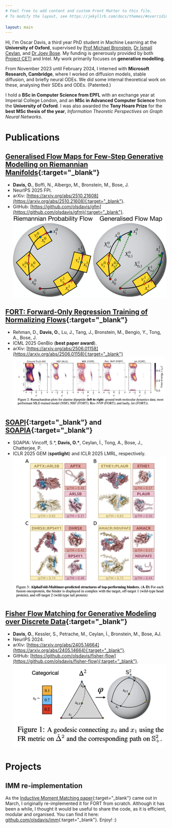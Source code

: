 ```yaml
---
# Feel free to add content and custom Front Matter to this file.
# To modify the layout, see https://jekyllrb.com/docs/themes/#overriding-theme-defaults

layout: main
---
```

Hi, I'm Oscar Davis, a third year PhD student in Machine Learning at the **University of Oxford**, supervised by [Prof Michael Bronstein](https://www.cs.ox.ac.uk/people/michael.bronstein/), [Dr İsmail Ceylan](https://www.cs.ox.ac.uk/people/ismaililkan.ceylan/), and [Dr Joey Bose](https://joeybose.github.io/). My funding is generously provided by both [Project CETI](https://www.projectceti.org/) and Intel. My work primarily focuses on **generative modelling**.

From November 2023 until February 2024, I interned with **Microsoft Research, Cambridge**, where I worked on diffusion models, stable diffusion, and briefly neural ODEs. We did some internal theoretical work on these, analysing their SDEs and ODEs. (Patented.)

I hold a **BSc in Computer Science from EPFL** with an exchange year at Imperial College London, and an **MSc in Advanced Computer Science** from the **University of Oxford**. I was also awarded the **Tony Hoare Prize** for the **best MSc thesis of the year**, *Information Theoretic Perspectives on Graph Neural Networks*.

# Publications

## [Generalised Flow Maps for Few-Step Generative Modelling on Riemannian Manifolds](https://arxiv.org/abs/2510.21608){:target="_blank"}
- **Davis, O.**, Boffi, N., Albergo, M., Bronstein, M., Bose, J.
- NeurIPS 2025 FPI.
- arXiv: [https://arxiv.org/abs/2510.21608](https://arxiv.org/abs/2510.21608){:target="_blank"}.
- GitHub: [https://github.com/olsdavis/gfm](https://github.com/olsdavis/gfm){:target="_blank"}.
![Generalised Flow Maps, Earth plot.](/assets/gfm_intro_fig.png)

## [FORT: Forward-Only Regression Training of Normalizing Flows](https://arxiv.org/abs/2506.01158){:target="_blank"}
- Rehman, D., **Davis, O.**, Lu, J., Tang, J., Bronstein, M., Bengio, Y., Tong, A., Bose, J.
- ICML 2025 GenBio (**best paper award**).
- arXiv: [https://arxiv.org/abs/2506.01158](https://arxiv.org/abs/2506.01158){:target="_blank"}
![FORT, Ramachandran plot.](/assets/fort_rama.png)

## [SOAPI](https://openreview.net/pdf?id=aRrXs2cVdy){:target="_blank"} and [SOAPIA](https://openreview.net/pdf?id=Ax25SLlDsN){:target="_blank"}
- SOAPIA: Vincoff, S.*, **Davis, O.\***, Ceylan, İ., Tong, A., Bose, J., Chatterjee, P.
- ICLR 2025 GEM (**spotlight**) and ICLR 2025 LMRL, respectively.
![SOAPIA results.](/assets/soapia_results.png)

## [Fisher Flow Matching for Generative Modeling over Discrete Data](https://arxiv.org/abs/2405.14664){:target="_blank"}
- **Davis, O.**, Kessler, S., Petrache, M., Ceylan, İ., Bronstein, M., Bose, AJ.
- NeurIPS 2024.
- arXiv: [https://arxiv.org/abs/2405.14664](https://arxiv.org/abs/2405.14664){:target="_blank"}.
- GitHub: [https://github.com/olsdavis/fisher-flow](https://github.com/olsdavis/fisher-flow){:target="_blank"}.
![Fisher Flow Matching summary.](/assets/fisher_flow.png)

# Projects

## IMM re-implementation
As the [Inductive Moment Matching paper](https://arxiv.org/abs/2503.07565){:target="_blank"} came out in March, I originally re-implemented it for FORT from scratch. Although it has been a while, I thought it would be useful to share the code, as it is efficient, modular and organised. You can find it here: [github.com/olsdavis/imm](https://github.com/olsdavis/imm){:target="_blank"}. Enjoy! :)
